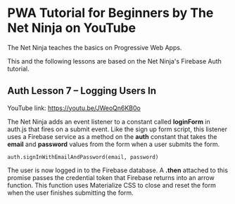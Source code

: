 # PWA Tutorial for Beginners by The Net Ninja on YouTube

The Net Ninja teaches the basics on Progressive Web Apps.

This and the following lessons are based on the Net Ninja's Firebase Auth tutorial.

## Auth Lesson 7 – Logging Users In

YouTube link: https://youtu.be/JWeoQn6KB0o

The Net Ninja adds an event listener to a constant called __loginForm__ in auth.js that fires on a submit event. Like the sign up form script, this listener uses a Firebase service as a method on the __auth__ constant that takes the __email__ and __password__ values from the form when a user submits the form.

`auth.signInWithEmailAndPassword(email, password)`

The user is now logged in to the Firebase database. A __.then__ attached to this promise passes the credential token that Firebase returns into an arrow function. This function uses Materialize CSS to close and reset the form when the user finishes submitting the form.
